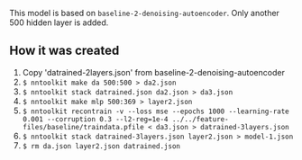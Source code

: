 This model is based on `baseline-2-denoising-autoencoder`. Only another 500
hidden layer is added.

## How it was created

1. Copy 'datrained-2layers.json' from baseline-2-denoising-autoencoder
2. `$ nntoolkit make da 500:500 > da2.json`
3. `$ nntoolkit stack datrained.json da2.json > da3.json`
4. `$ nntoolkit make mlp 500:369 > layer2.json`
5. `$ nntoolkit recontrain -v --loss mse --epochs 1000 --learning-rate 0.001 --corruption 0.3 --l2-reg=1e-4 ../../feature-files/baseline/traindata.pfile < da3.json > datrained-3layers.json`
6. `$ nntoolkit stack datrained-3layers.json layer2.json > model-1.json`
7. `$ rm da.json layer2.json datrained.json`
